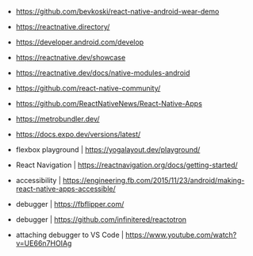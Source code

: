 - https://github.com/bevkoski/react-native-android-wear-demo
- https://reactnative.directory/
- https://developer.android.com/develop
- https://reactnative.dev/showcase
- https://reactnative.dev/docs/native-modules-android
- https://github.com/react-native-community/
- https://github.com/ReactNativeNews/React-Native-Apps
- https://metrobundler.dev/
- https://docs.expo.dev/versions/latest/

- flexbox playground | https://yogalayout.dev/playground/
- React Navigation | https://reactnavigation.org/docs/getting-started/
- accessibility | https://engineering.fb.com/2015/11/23/android/making-react-native-apps-accessible/
- debugger | https://fbflipper.com/
- debugger | https://github.com/infinitered/reactotron
- attaching debugger to VS Code | https://www.youtube.com/watch?v=UE66n7HOIAg
